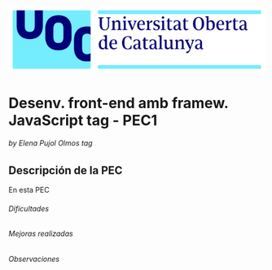 ![UOC Logo](/images/uoc_masterbrand_2linies_posititiu.jpg)

# Desenv. front-end amb framew. JavaScript tag - PEC1
###### by Elena Pujol Olmos tag


## Descripción de la PEC

En esta PEC

###### Dificultades

###### Mejoras realizadas

###### Observaciones
